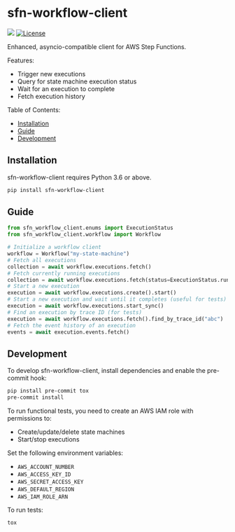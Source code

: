 # sfn-workflow-client

[![](https://img.shields.io/pypi/v/sfn-workflow-client.svg)](https://pypi.org/pypi/sfn-workflow-client/) [![License](https://img.shields.io/badge/License-BSD%203--Clause-blue.svg)](https://opensource.org/licenses/BSD-3-Clause)

Enhanced, asyncio-compatible client for AWS Step Functions.

Features:

- Trigger new executions
- Query for state machine execution status
- Wait for an execution to complete
- Fetch execution history

Table of Contents:

- [Installation](#installation)
- [Guide](#guide)
- [Development](#development)

## Installation

sfn-workflow-client requires Python 3.6 or above.

```bash
pip install sfn-workflow-client
```

## Guide

```python
from sfn_workflow_client.enums import ExecutionStatus
from sfn_workflow_client.workflow import Workflow

# Initialize a workflow client
workflow = Workflow("my-state-machine")
# Fetch all executions
collection = await workflow.executions.fetch()
# Fetch currently running executions
collection = await workflow.executions.fetch(status=ExecutionStatus.running)
# Start a new execution
execution = await workflow.executions.create().start()
# Start a new execution and wait until it completes (useful for tests)
execution = await workflow.executions.start_sync()
# Find an execution by trace ID (for tests)
execution = await workflow.executions.fetch().find_by_trace_id("abc")
# Fetch the event history of an execution
events = await execution.events.fetch()
```

## Development

To develop sfn-workflow-client, install dependencies and enable the pre-commit hook:

```bash
pip install pre-commit tox
pre-commit install
```

To run functional tests, you need to create an AWS IAM role with permissions to:

- Create/update/delete state machines
- Start/stop executions

Set the following environment variables:

- `AWS_ACCOUNT_NUMBER`
- `AWS_ACCESS_KEY_ID`
- `AWS_SECRET_ACCESS_KEY`
- `AWS_DEFAULT_REGION`
- `AWS_IAM_ROLE_ARN`

To run tests:

```bash
tox
```
